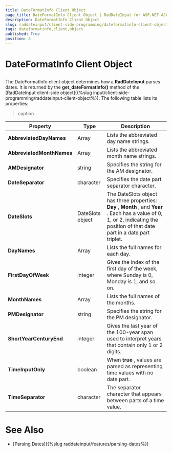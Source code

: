 ```yaml
---
title: DateFormatInfo Client Object
page_title: DateFormatInfo Client Object | RadDateInput for ASP.NET AJAX Documentation
description: DateFormatInfo Client Object
slug: raddateinput/client-side-programming/dateformatinfo-client-object
tags: dateformatinfo,client,object
published: True
position: 8
---
```


# DateFormatInfo Client Object



## 

The DateFormatInfo client object determines how a **RadDateInput** parses dates. It is returned by the **get_dateFormatInfo()** method of the [RadDateInput client-side object]({%slug input/client-side-programming/raddateinput-client-object%}). The following table lists its properties:


>caption  

| Property | Type | Description |
| ------ | ------ | ------ |
| **AbbreviatedDayNames** |Array|Lists the abbreviated day name strings.|
| **AbbreviatedMonthNames** |Array|Lists the abbreviated month name strings.|
| **AMDesignator** |string|Specifies the string for the AM designator.|
| **DateSeparator** |character|Specifies the date part separator character.|
| **DateSlots** |DateSlots object|The DateSlots object has three properties: **Day** , **Month** , and **Year** . Each has a value of 0, 1, or 2, indicating the position of that date part in a date part triplet.|
| **DayNames** |Array|Lists the full names for each day.|
| **FirstDayOfWeek** |integer|Gives the index of the first day of the week, where Sunday is 0, Monday is 1, and so on.|
| **MonthNames** |Array|Lists the full names of the months.|
| **PMDesignator** |string|Specifies the string for the PM designator.|
| **ShortYearCenturyEnd** |integer|Gives the last year of the 100-year span used to interpret years that contain only 1 or 2 digits.|
| **TimeInputOnly** |boolean|When **true** , values are parsed as representing time values with no date part.|
| **TimeSeparator** |character|The separator character that appears between parts of a time value.|

# See Also

 * [Parsing Dates]({%slug raddateinput/features/parsing-dates%})
